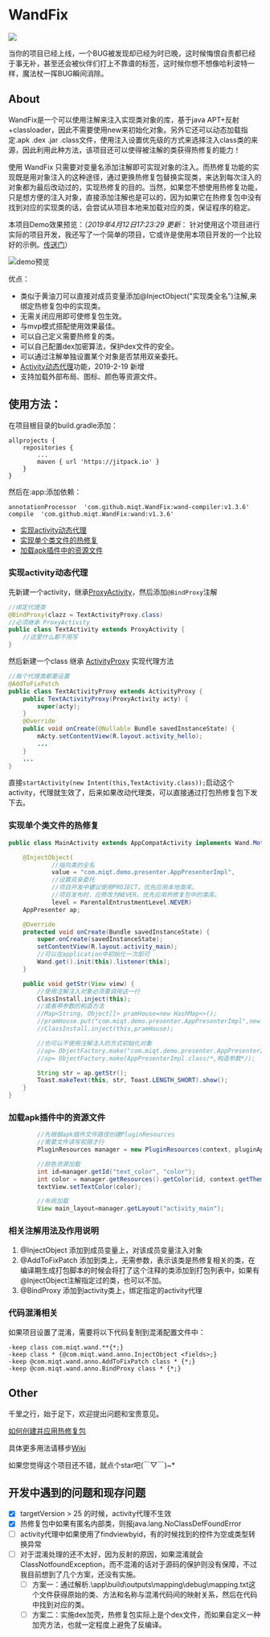 # WandFix

[![](https://jitpack.io/v/miqt/WandFix.svg)](https://jitpack.io/#miqt/WandFix)

当你的项目已经上线，一个BUG被发现却已经为时已晚，这时候悔恨自责都已经于事无补，甚至还会被伙伴们打上不靠谱的标签，这时候你想不想像哈利波特一样，魔法杖一挥BUG瞬间消除。  

## About

WandFix是一个可以使用注解来注入实现类对象的库，基于java APT+反射+classloader，因此不需要使用new来初始化对象。另外它还可以动态加载指定.apk .dex .jar .class文件，使用注入设置优先级的方式来选择注入class类的来源，因此利用此种方法，该项目还可以使得被注解的类获得热修复的能力！  

使用 WandFix 只需要对变量名添加注解即可实现对象的注入。而热修复功能的实现既是用对象注入的这种途径，通过更换热修复包替换实现类，来达到每次注入的对象都为最后改动过的，实现热修复的目的。当然，如果您不想使用热修复功能，只是想方便的注入对象，直接添加注解也是可以的，因为如果它在热修复包中没有找到对应的实现类的话，会尝试从项目本地来加载对应的类，保证程序的稳定。

本项目Demo效果预览：（*2019年4月12日17:23:29 更新*： 针对使用这个项目进行实际的项目开发，我还写了一个简单的项目，它或许是使用本项目开发的一个比较好的示例。[传送门](https://github.com/miqt/xiaotuVip)）

![demo预览](./preview/demo.gif)


优点：
- 类似于黄油刀可以直接对成员变量添加@InjectObject("实现类全名")注解,来绑定热修复包中的实现类。
- 无需关闭应用即可使修复包生效。
- 与mvp模式搭配使用效果最佳。
- 可以自己定义需要热修复的类。
- 可以自己配置dex加密算法，保护dex文件的安全。
- 可以通过注解单独设置某个对象是否禁用双亲委托。
- [Activity动态代理](https://github.com/miqt/WandFix/wiki/Activity%E5%8A%A8%E6%80%81%E4%BB%A3%E7%90%86%E4%BD%BF%E7%94%A8%E6%96%B9%E6%B3%95%E5%8F%8A%E5%AE%9E%E7%8E%B0%E5%8E%9F%E7%90%86)功能，2019-2-19 新增
- 支持加载外部布局、图标、颜色等资源文件。


## 使用方法：

在项目根目录的build.gradle添加：
```
allprojects {
	repositories {
		...
		maven { url 'https://jitpack.io' }
	}
}
```

然后在:app:添加依赖：

```
annotationProcessor  'com.github.miqt.WandFix:wand-compiler:v1.3.6'
compile  'com.github.miqt.WandFix:wand:v1.3.6'
```

- [实现activity动态代理](#实现activity动态代理)
- [实现单个类文件的热修复](#实现单个类文件的热修复)
- [加载apk插件中的资源文件](#加载apk插件中的资源文件)


### 实现activity动态代理

先新建一个activity，继承[ProxyActivity](./wand/src/main/java/com/miqt/wand/activity/ProxyActivity.java)，然后添加`@BindProxy`注解
```java
//绑定代理类
@BindProxy(clazz = TextActivityProxy.class)
//必须继承 ProxyActivity
public class TextActivity extends ProxyActivity {
    //这里什么都不用写
}
```

然后新建一个class 继承 [ActivityProxy](./wand/src/main/java/com/miqt/wand/activity/ActivityProxy.java) 实现代理方法

```java
//每个代理类都要设置
@AddToFixPatch
public class TextActivityProxy extends ActivityProxy {
    public TextActivityProxy(ProxyActivity acty) {
        super(acty);
    }
    @Override
    public void onCreate(@Nullable Bundle savedInstanceState) {
        mActy.setContentView(R.layout.activity_hello);
        ...
    }
    ...
}
```

直接`startActivity(new Intent(this,TextActivity.class));`启动这个activity，代理就生效了，后来如果改动代理类，可以直接通过打包热修复包下发下去。


### 实现单个类文件的热修复

```java
public class MainActivity extends AppCompatActivity implements Wand.MotorListener {

    @InjectObject(
            //指向类的全名
            value = "com.miqt.demo.presenter.AppPresenterImpl",
            //设置双亲委托
            //项目开发中建议使用PROJECT，优先应用本地类库。
            //项目发布时，应修改为NEVER，优先应用热修复包中的类库。
            level = ParentalEntrustmentLevel.NEVER)
    AppPresenter ap;

    @Override
    protected void onCreate(Bundle savedInstanceState) {
        super.onCreate(savedInstanceState);
        setContentView(R.layout.activity_main);
        //可以在application中初始化一次即可
        Wand.get().init(this).listener(this);
    }

    public void getStr(View view) {
        //使用注解注入对象必须要调用这一行
        ClassInstall.inject(this);
        //或者带参数的构造方法
        //Map<String, Object[]> pramHouse=new HashMap<>();
        //pramHouse.put("com.miqt.demo.presenter.AppPresenterImpl",new Object[]{"hello"});
        //ClassInstall.inject(this,pramHouse);

        //也可以不使用注解注入的方式初始化对象
        //ap= ObjectFactory.make("com.miqt.demo.presenter.AppPresenterImpl"/*,构造参数*/);
        //ap= ObjectFactory.make(AppPresenterImpl.class/*,构造参数*/);

        String str = ap.getStr();
        Toast.makeText(this, str, Toast.LENGTH_SHORT).show();
    }
}
```

### 加载apk插件中的资源文件

```java
        //先根据apk插件文件路径创建PluginResources
        //需要文件读写权限才行
        PluginResources manager = new PluginResources(context, pluginApkPath);

        //颜色资源加载
        int id=manager.getId("text_color", "color");
        int color = manager.getResources().getColor(id, context.getTheme());
        textView.setTextColor(color);

        //布局加载
        View main_layout=manager.getLayout("activity_main");
```


### 相关注解用法及作用说明

1. @InjectObject 添加到成员变量上，对该成员变量注入对象
2. @AddToFixPatch 添加到类上，无需参数，表示该类是热修复相关的类，在编译期生成打包脚本的时候会将打了这个注释的类添加到打包列表中，如果有@InjectObject注解指定过的类，也可以不加。
3. @BindProxy 添加到activity类上，绑定指定的activity代理

### 代码混淆相关

如果项目设置了混淆，需要将以下代码复制到混淆配置文件中：
```
-keep class com.miqt.wand.**{*;}
-keep class * {@com.miqt.wand.anno.InjectObject <fields>;}
-keep @com.miqt.wand.anno.AddToFixPatch class * {*;}
-keep @com.miqt.wand.anno.BindProxy class * {*;}
```

## Other
千里之行，始于足下，欢迎提出问题和宝贵意见。

[如何创建并应用热修复包](https://github.com/miqt/WandFix/wiki/%E5%A6%82%E4%BD%95%E5%88%9B%E5%BB%BA%E5%B9%B6%E5%BA%94%E7%94%A8%E7%83%AD%E4%BF%AE%E5%A4%8D%E5%8C%85)

具体更多用法请移步[Wiki](https://github.com/miqt/WandFix/wiki)

如果您觉得这个项目还不错，就点个star吧(￣▽￣)~*

## 开发中遇到的问题和现存问题

- [x] targetVersion > 25 的时候，activity代理不生效
- [x] 热修复包中如果有匿名内部类，则报java.lang.NoClassDefFoundError
- [ ] activity代理中如果使用了findviewbyid，有的时候找到的控件为空或类型转换异常
- [ ] 对于混淆处理的还不太好，因为反射的原因，如果混淆就会ClassNotfoundException，而不混淆的话对于源码的保护则没有保障，不过我目前想到了几个方案，还没有实施。
    - [ ] 方案一：通过解析.\app\build\outputs\mapping\debug\mapping.txt这个文件获得原始的类、方法和名称与混淆代码间的映射关系，然后在代码中找到对应的类。
    - [ ] 方案二：实施dex加壳，热修复包实际上是个dex文件，而如果自定义一种加壳方法，也就一定程度上避免了反编译。
